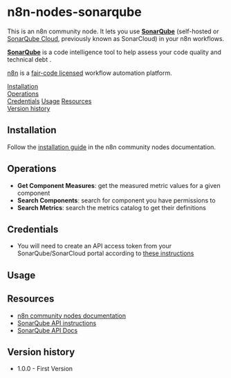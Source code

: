 # n8n-nodes-sonarqube

This is an n8n community node. It lets you use [__SonarQube__](https://www.sonarsource.com/products/sonarqube/) (self-hosted or [SonarQube Cloud](https://www.sonarsource.com/products/sonarcloud/), previously known as SonarCloud) in your n8n workflows.

[__SonarQube__](https://www.sonarsource.com/products/sonarqube/) is a code intelligence tool to help assess your code quality and technical debt .

[n8n](https://n8n.io/) is a [fair-code licensed](https://docs.n8n.io/reference/license/) workflow automation platform.

[Installation](#installation)  
[Operations](#operations)  
[Credentials](#credentials)
[Usage](#usage)
[Resources](#resources)  
[Version history](#version-history)

## Installation

Follow the [installation guide](https://docs.n8n.io/integrations/community-nodes/installation/) in the n8n community nodes documentation.

## Operations

- __Get Component Measures__: get the measured metric values for a given component
- __Search Components__: search for component you have permissions to
- __Search Metrics__: search the metrics catalog to get their definitions

## Credentials

- You will need to create an API access token from your SonarQube/SonarCloud portal according to [these instructions](https://docs.sonarsource.com/sonarqube/latest/extension-guide/web-api/)

## Usage

## Resources

- [n8n community nodes documentation](https://docs.n8n.io/integrations/community-nodes/)
- [SonarQube API instructions](https://github.com/change-metrics/monocle?tab=readme-ov-file#consuming-metrics-via-the-api)
- [SonarQube API Docs](https://sonarcloud.io/web_api/api/)

## Version history

- 1.0.0 - First Version
